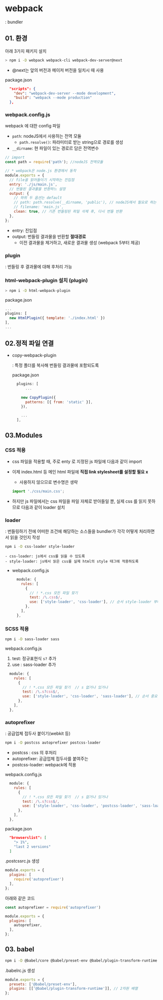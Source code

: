 # webpack

: bundler



## 01. 환경

아래 3가지 패키지 설치

```sh
> npm i -D webpack webpack-cli webpack-dev-server@next
```

- @next는 앞의 버전과 메이저 버전을 일치시 때 사용

package.json

```json
  "scripts": {
    "dev": "webpack-dev-server --mode development",
    "build": "webpack --mode production"
  },
```

### webpack.config.js

webpack 에 대한 config 파일

- `path`: nodeJS에서 사용하는 전역 모듈
  - `path.resolve()`: 파라미터로 받는 string으로 경로를 생성
- `__dirname`: 현 파일이 있는 경로르 담은 전역변수

```js
// import
const path = require('path'); //nodeJS 전역모듈

// * webpack은 node.js 환경에서 동작
module.exports = {
  // file을 읽어들이기 시작하는 진입점
  entry: './js/main.js',
  // 번들된 결과물을 반환하느 설정
  output: {
    // 하위 두 옵션는 default
    // path: path.resolve(__dirname, 'public'), // nodeJS에서 필요로 하는 절대 경로를 작성해야 함
    // filename: 'main.js',
    clean: true, // 기존 번들링된 파일 삭제 후, 다시 번들 반환
  },
};
```

- entry: 진입점
- output:  번들링 결과물을 반환할 **절대경로**
  - 이전 결과물을 제거하고, 새로운 결과물 생성 (webpack 5부터 제공)

### plugin

: 번들링 후 결과물에 대해 후처리 가능

### html-webpack-plugin 설치 (plugin)

```sh
> npm i -D html-webpack-plugin 
```

package.json

```js
...
plugins: [
  new HtmlPlugin({ template: './index.html' })
],
...
```



## 02.정적 파일 연결

- copy-webpack-plugin

  : 특정 폴더를 복사해 번들링 결과물에 포함되도록

  package.json

  ```js
    plugins: [
  		...
      
      new CopyPlugin({
        patterns: [{ from: 'static' }],
      }),
      
      ...
    ],
  ```

  

## 03.Modules

###  CSS 적용

- css 파일을 적용할 때, 주로 enty 로 지정된 js 파일에 다음과 같이 import

- 이제 index.html 등 메인 html 파일에 **직접 link stylesheet를 설정할 필요 x**

  - 사용하지 않으므로 변수명은 생략

  ```js
  import './css/main.css';
  ```

- 하지만 js 파일에서는 css 파일을 파일 자체로 받아들일 뿐, 실제 css 를 읽지 못하므로 다음과 같이 loader 설치

### loader

: 번들링하기 전에 어떠한 조건에 해당하는 소스들을 bundler가 각각 어떻게 처리하면서 읽을 것인지 작성

```sh
npm i -D css-loader style-loader
```

	- css-loader: js에서 css를 읽을 수 있도록 
	- style-loader: js에서 읽은 css를 실제 html의 style 태그에 적용하도록

- webpack.config.js

  ```js
    module: {
      rules: [
        {
          // ! *.css 모든 파일 찾기
          test: /\.css$/,
          use: ['style-loader', 'css-loader'], // 순서 style-loader 부터
        },
      ],
    },
  ```

  

### SCSS 적용

```sh
npm i -D sass-loader sass
```

webpack.config.js

1. test: 정규표현식 `s?` 추가
2. use : sass-loader 추가

```js
  module: {
    rules: [
      {
        // ! *.css 모든 파일 찾기  // s 없거나 있거나
        test: /\.s?css$/,
        use: ['style-loader', 'css-loader', 'sass-loader'], // 순서 중요(뒤에서 부터 적용인 듯)
      },
    ],
  },
```

### autoprefixer

: 공급업체 접두사 붙이기(webkit 등)

```sh
npm i -D postcss autoprefixer postcss-loader 
```

- postcss : css 의 후처리
- autoprefixer: 공급업체 접두사를 붙여주는 
- postcss-loader: webpack에 적용

webpack.config.js

```js
  module: {
    rules: [
      {
        // ! *.css 모든 파일 찾기  // s 없거나 있거나
        test: /\.s?css$/,
        use: ['style-loader', 'css-loader', 'postcss-loader', 'sass-loader'], // 순서 중요(뒤에서 부터 적용인 듯)
      },
    ],
  },
```

package.json

```json
  "browserslist": [
    "> 1%",
    "last 2 versions"
  ]
```

.postcssrc.js 생성

```js
module.exports = {
  plugins: [
    require('autoprefixer')
  ],
};
```

아래와 같은 코드

```js
const autoprefixer = require('autoprefixer')

module.exports = {
  plugins: [
  	autoprefixer,
  ],
};
```





## 03. babel

```sh
npm i -D @babel/core @babel/preset-env @babel/plugin-transform-runtime babel-loader
```

.babelrc.js 생성

```js
module.exports = {
  presets: ['@babel/preset-env'],
  plugins: [['@babel/plugin-transform-runtime']], // 2차원 배열
};
```

